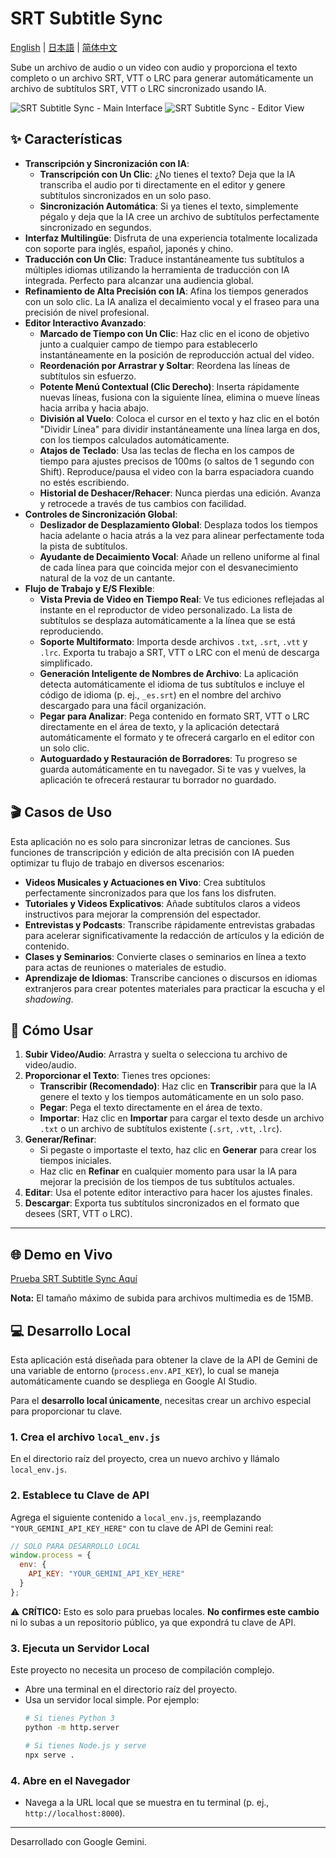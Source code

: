 # SRT Subtitle Sync

[English](./README.md) | [日本語](./README.ja.md) | [简体中文](./README.zh-CN.md)

Sube un archivo de audio o un video con audio y proporciona el texto completo o un archivo SRT, VTT o LRC para generar automáticamente un archivo de subtítulos SRT, VTT o LRC sincronizado usando IA.

![SRT Subtitle Sync - Main Interface](https://github.com/atommy1966/SRT-Subtitle-Sync-assets/blob/main/2025-09-16%2021.25.20.png)
![SRT Subtitle Sync - Editor View](https://github.com/atommy1966/SRT-Subtitle-Sync-assets/blob/main/2025-09-16%2021.33.08.png)

## ✨ Características

*   **Transcripción y Sincronización con IA**:
    *   **Transcripción con Un Clic**: ¿No tienes el texto? Deja que la IA transcriba el audio por ti directamente en el editor y genere subtítulos sincronizados en un solo paso.
    *   **Sincronización Automática**: Si ya tienes el texto, simplemente pégalo y deja que la IA cree un archivo de subtítulos perfectamente sincronizado en segundos.
*   **Interfaz Multilingüe**: Disfruta de una experiencia totalmente localizada con soporte para inglés, español, japonés y chino.
*   **Traducción con Un Clic**: Traduce instantáneamente tus subtítulos a múltiples idiomas utilizando la herramienta de traducción con IA integrada. Perfecto para alcanzar una audiencia global.
*   **Refinamiento de Alta Precisión con IA**: Afina los tiempos generados con un solo clic. La IA analiza el decaimiento vocal y el fraseo para una precisión de nivel profesional.
*   **Editor Interactivo Avanzado**:
    *   **Marcado de Tiempo con Un Clic**: Haz clic en el icono de objetivo junto a cualquier campo de tiempo para establecerlo instantáneamente en la posición de reproducción actual del video.
    *   **Reordenación por Arrastrar y Soltar**: Reordena las líneas de subtítulos sin esfuerzo.
    *   **Potente Menú Contextual (Clic Derecho)**: Inserta rápidamente nuevas líneas, fusiona con la siguiente línea, elimina o mueve líneas hacia arriba y hacia abajo.
    *   **División al Vuelo**: Coloca el cursor en el texto y haz clic en el botón "Dividir Línea" para dividir instantáneamente una línea larga en dos, con los tiempos calculados automáticamente.
    *   **Atajos de Teclado**: Usa las teclas de flecha en los campos de tiempo para ajustes precisos de 100ms (o saltos de 1 segundo con Shift). Reproduce/pausa el video con la barra espaciadora cuando no estés escribiendo.
    *   **Historial de Deshacer/Rehacer**: Nunca pierdas una edición. Avanza y retrocede a través de tus cambios con facilidad.
*   **Controles de Sincronización Global**:
    *   **Deslizador de Desplazamiento Global**: Desplaza todos los tiempos hacia adelante o hacia atrás a la vez para alinear perfectamente toda la pista de subtítulos.
    *   **Ayudante de Decaimiento Vocal**: Añade un relleno uniforme al final de cada línea para que coincida mejor con el desvanecimiento natural de la voz de un cantante.
*   **Flujo de Trabajo y E/S Flexible**:
    *   **Vista Previa de Video en Tiempo Real**: Ve tus ediciones reflejadas al instante en el reproductor de video personalizado. La lista de subtítulos se desplaza automáticamente a la línea que se está reproduciendo.
    *   **Soporte Multiformato**: Importa desde archivos `.txt`, `.srt`, `.vtt` y `.lrc`. Exporta tu trabajo a SRT, VTT o LRC con el menú de descarga simplificado.
    *   **Generación Inteligente de Nombres de Archivo**: La aplicación detecta automáticamente el idioma de tus subtítulos e incluye el código de idioma (p. ej., `_es.srt`) en el nombre del archivo descargado para una fácil organización.
    *   **Pegar para Analizar**: Pega contenido en formato SRT, VTT o LRC directamente en el área de texto, y la aplicación detectará automáticamente el formato y te ofrecerá cargarlo en el editor con un solo clic.
    *   **Autoguardado y Restauración de Borradores**: Tu progreso se guarda automáticamente en tu navegador. Si te vas y vuelves, la aplicación te ofrecerá restaurar tu borrador no guardado.

## 🎬 Casos de Uso

Esta aplicación no es solo para sincronizar letras de canciones. Sus funciones de transcripción y edición de alta precisión con IA pueden optimizar tu flujo de trabajo en diversos escenarios:

*   **Videos Musicales y Actuaciones en Vivo**: Crea subtítulos perfectamente sincronizados para que los fans los disfruten.
*   **Tutoriales y Videos Explicativos**: Añade subtítulos claros a videos instructivos para mejorar la comprensión del espectador.
*   **Entrevistas y Podcasts**: Transcribe rápidamente entrevistas grabadas para acelerar significativamente la redacción de artículos y la edición de contenido.
*   **Clases y Seminarios**: Convierte clases o seminarios en línea a texto para actas de reuniones o materiales de estudio.
*   **Aprendizaje de Idiomas**: Transcribe canciones o discursos en idiomas extranjeros para crear potentes materiales para practicar la escucha y el *shadowing*.

## 🚀 Cómo Usar

1.  **Subir Video/Audio**: Arrastra y suelta o selecciona tu archivo de video/audio.
2.  **Proporcionar el Texto**: Tienes tres opciones:
    *   **Transcribir (Recomendado)**: Haz clic en **Transcribir** para que la IA genere el texto y los tiempos automáticamente en un solo paso.
    *   **Pegar**: Pega el texto directamente en el área de texto.
    *   **Importar**: Haz clic en **Importar** para cargar el texto desde un archivo `.txt` o un archivo de subtítulos existente (`.srt`, `.vtt`, `.lrc`).
3.  **Generar/Refinar**:
    *   Si pegaste o importaste el texto, haz clic en **Generar** para crear los tiempos iniciales.
    *   Haz clic en **Refinar** en cualquier momento para usar la IA para mejorar la precisión de los tiempos de tus subtítulos actuales.
4.  **Editar**: Usa el potente editor interactivo para hacer los ajustes finales.
5.  **Descargar**: Exporta tus subtítulos sincronizados en el formato que desees (SRT, VTT o LRC).

---

## 🌐 Demo en Vivo

[Prueba SRT Subtitle Sync Aquí](https://srt-lyric-sync-369376059789.us-west1.run.app/)

**Nota:** El tamaño máximo de subida para archivos multimedia es de 15MB.

## 💻 Desarrollo Local

Esta aplicación está diseñada para obtener la clave de la API de Gemini de una variable de entorno (`process.env.API_KEY`), lo cual se maneja automáticamente cuando se despliega en Google AI Studio.

Para el **desarrollo local únicamente**, necesitas crear un archivo especial para proporcionar tu clave.

### 1. Crea el archivo `local_env.js`
En el directorio raíz del proyecto, crea un nuevo archivo y llámalo `local_env.js`.

### 2. Establece tu Clave de API
Agrega el siguiente contenido a `local_env.js`, reemplazando `"YOUR_GEMINI_API_KEY_HERE"` con tu clave de API de Gemini real:
```javascript
// SOLO PARA DESARROLLO LOCAL
window.process = {
  env: {
    API_KEY: "YOUR_GEMINI_API_KEY_HERE"
  }
};
```

⚠️ **CRÍTICO:** Esto es solo para pruebas locales. **No confirmes este cambio** ni lo subas a un repositorio público, ya que expondrá tu clave de API.

### 3. Ejecuta un Servidor Local
Este proyecto no necesita un proceso de compilación complejo.
- Abre una terminal en el directorio raíz del proyecto.
- Usa un servidor local simple. Por ejemplo:
  ```bash
  # Si tienes Python 3
  python -m http.server

  # Si tienes Node.js y serve
  npx serve .
  ```

### 4. Abre en el Navegador
- Navega a la URL local que se muestra en tu terminal (p. ej., `http://localhost:8000`).

---

Desarrollado con Google Gemini.